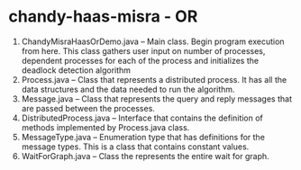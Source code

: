 # chandy-haas-misra - OR


1.	ChandyMisraHaasOrDemo.java – Main class. Begin program execution from here. This class gathers user input on number of processes, dependent processes for each of the process and initializes the deadlock detection algorithm
2.	Process.java – Class that represents a distributed process. It has all the data structures and the data needed to run the algorithm.
3.	Message.java – Class that represents the query and reply messages that are passed between the processes.
4.	DistributedProcess.java – Interface that contains the definition of methods implemented by Process.java class.
5.	MessageType.java – Enumeration type that has definitions for the message types. This is a class that contains constant values.
6.	WaitForGraph.java – Class the represents the entire wait for graph.
